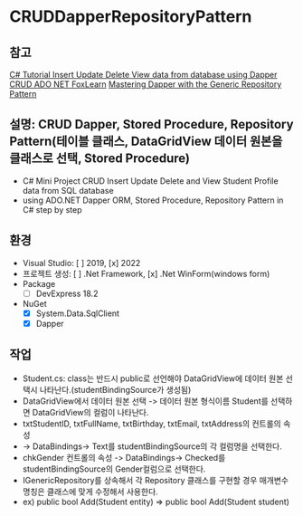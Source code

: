 ﻿# CRUDDapperRepositoryPattern

## 참고
[C# Tutorial Insert Update Delete View data from database using Dapper CRUD ADO NET FoxLearn](https://youtu.be/pn8wrK3FyGA?si=WnoAhCHZ5CCy_ggz)
[Mastering Dapper with the Generic Repository Pattern](https://medium.com/@ZuraizAhmedShehzad/mastering-the-dapper-orm-with-the-generic-repository-pattern-8049eb9de43b)

## 설명: CRUD Dapper, Stored Procedure, Repository Pattern(테이블 클래스, DataGridView 데이터 원본을 클래스로 선택, Stored Procedure)
* C# Mini Project CRUD Insert Update Delete and View Student Profile data from SQL database 
* using ADO.NET Dapper ORM, Stored Procedure, Repository Pattern in C# step by step

## 환경
* Visual Studio: [ ] 2019, [x] 2022
* 프로젝트 생성: [ ] .Net Framework, [x] .Net WinForm(windows form)
* Package 
  * [ ] DevExpress 18.2
* NuGet  
  * [x] System.Data.SqlClient 
  * [x] Dapper

## 작업
* Student.cs: class는 반드시 public로 선언해야 DataGridView에 데이터 원본 선택시 나타난다.(studentBindingSource가 생성됨)
* DataGridView에서 데이터 원본 선택 -> 데이터 원본 형식이름 Student를 선택하면 DataGridView의 컬럼이 나타난다.
* txtStudentID, txtFullName, txtBirthday, txtEmail, txtAddress의 컨트롤의 속성 
* -> DataBindings-> Text를 studentBindingSource의 각 컬럼명을 선택한다.
* chkGender 컨트롤의 속성 -> DataBindings-> Checked를 studentBindingSource의 Gender컬럼으로 선택한다.
* IGenericRepository<T>를 상속해서 각 Repository 클래스를 구현할 경우 매개변수명칭은 클래스에 맞게 수정해서 사용한다.
* ex) public bool Add(Student entity) => public bool Add(Student student)
